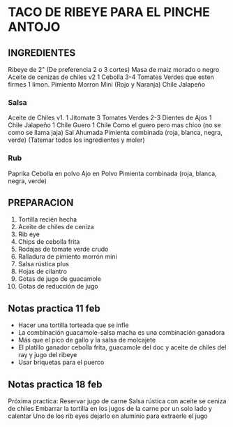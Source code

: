 # TACO DE RIBEYE PARA EL PINCHE ANTOJO

## INGREDIENTES

Ribeye de 2" (De preferencia 2 o 3 cortes)
Masa de maiz morado o negro
Aceite de cenizas de chiles v2
1 Cebolla
3-4 Tomates Verdes que esten firmes
1 limon.
Pimiento Morron Mini (Rojo y Naranja)
Chile Jalapeño

### Salsa
Aceite de Chiles v1.
1 Jitomate
3 Tomates Verdes
2-3 Dientes de Ajos
1 Chile Jalapeño
1 Chile Guero 
1 Chile Como el guero pero mas chico (no se como se llama jaja)
Sal Ahumada
Pimienta combinada (roja, blanca, negra, verde)
(Tatemar todos los ingredientes y moler)

### Rub
Paprika
Cebolla en polvo
Ajo en Polvo
Pimienta combinada (roja, blanca, negra, verde)

## PREPARACION

1. Tortilla recién hecha
2. Aceite de chiles de ceniza
3. Rib eye 
4. Chips de cebolla frita 
5. Rodajas de tomate verde crudo
6. Ralladura de pimiento morrón mini
7. Salsa rústica plus
8. Hojas de cilantro 
9. Gotas de jugo de guacamole
10. Gotas de reducción de jugo


## Notas practica 11 feb

* Hacer una tortilla torteada que se infle
* La combinación guacamole-salsa macha  es una combinación ganadora
* Más que el pico de gallo y la salsa de molcajete
* El platillo ganador ceboĺla frita, guacamole del doc y aceite de chiles del ray y jugo del ribeye
* Usar briquetas para el puerco

## Notas practica 18 feb

Próxima practica:
Reservar jugo de carne
Salsa rústica con aceite se ceniza de chiles
Embarrar la tortilla en los jugos de la carne por un solo lado y calentar 
Uno de los rib eyes dejarlo en aluminio para extraerle el jugo 

